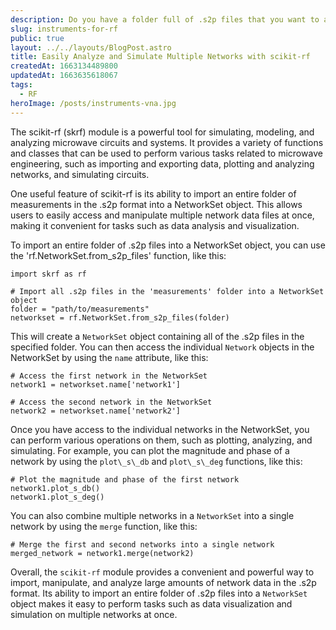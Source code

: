 ```yaml
---
description: Do you have a folder full of .s2p files that you want to analyze and simulate? Check out this quick tutorial on using the scikit-rf module to import and manipulate your data, making it easy to work with multiple networks at once.
slug: instruments-for-rf
public: true
layout: ../../layouts/BlogPost.astro
title: Easily Analyze and Simulate Multiple Networks with scikit-rf
createdAt: 1663134489800
updatedAt: 1663635618067
tags:
  - RF
heroImage: /posts/instruments-vna.jpg
---
```


The scikit-rf (skrf) module is a powerful tool for simulating, modeling, and analyzing microwave circuits and systems. It provides a variety of functions and classes that can be used to perform various tasks related to microwave engineering, such as importing and exporting data, plotting and analyzing networks, and simulating circuits.

One useful feature of scikit-rf is its ability to import an entire folder of measurements in the .s2p format into a NetworkSet object. This allows users to easily access and manipulate multiple network data files at once, making it convenient for tasks such as data analysis and visualization.

To import an entire folder of .s2p files into a NetworkSet object, you can use the 'rf.NetworkSet.from\_s2p\_files' function, like this:
```
import skrf as rf

# Import all .s2p files in the 'measurements' folder into a NetworkSet object
folder = "path/to/measurements"
networkset = rf.NetworkSet.from_s2p_files(folder)
```
This will create a `NetworkSet` object containing all of the .s2p files in the specified folder. You can then access the individual `Network` objects in the NetworkSet by using the `name` attribute, like this:
```
# Access the first network in the NetworkSet
network1 = networkset.name['network1']

# Access the second network in the NetworkSet
network2 = networkset.name['network2']
```
Once you have access to the individual networks in the NetworkSet, you can perform various operations on them, such as plotting, analyzing, and simulating. For example, you can plot the magnitude and phase of a network by using the `plot\_s\_db` and `plot\_s\_deg` functions, like this:

```
# Plot the magnitude and phase of the first network
network1.plot_s_db()
network1.plot_s_deg()
```
You can also combine multiple networks in a `NetworkSet` into a single network by using the `merge` function, like this:
```
# Merge the first and second networks into a single network
merged_network = network1.merge(network2)
```
Overall, the `scikit-rf` module provides a convenient and powerful way to import, manipulate, and analyze large amounts of network data in the .s2p format. Its ability to import an entire folder of .s2p files into a `NetworkSet` object makes it easy to perform tasks such as data visualization and simulation on multiple networks at once.
